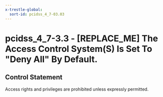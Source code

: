 ```yaml
---
x-trestle-global:
  sort-id: pcidss_4_7-03.03
---
```


# pcidss_4_7-3.3 - \[REPLACE_ME\] The Access Control System(S) Is Set To "Deny All" By Default.

## Control Statement

Access rights and privileges are prohibited unless expressly permitted.
